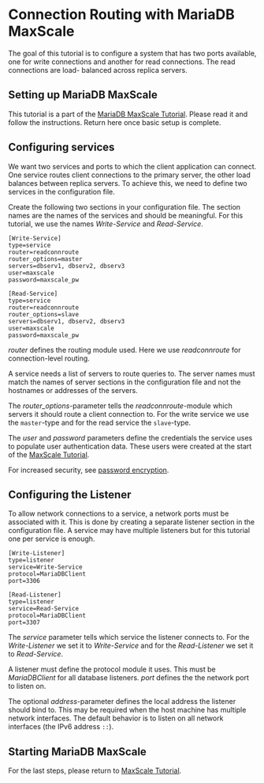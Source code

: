 # Connection Routing with MariaDB MaxScale

The goal of this tutorial is to configure a system that has two ports available, one for
write connections and another for read connections. The read connections are load-
balanced across replica servers.

## Setting up MariaDB MaxScale

This tutorial is a part of the [MariaDB MaxScale Tutorial](MaxScale-Tutorial.md).
Please read it and follow the instructions. Return here once basic setup is complete.

## Configuring services

We want two services and ports to which the client application can connect. One service
routes client connections to the primary server, the other load balances between replica
servers. To achieve this, we need to define two services in the configuration file.

Create the following two sections in your configuration file. The section names are the
names of the services and should be meaningful. For this tutorial, we use the names
*Write-Service* and *Read-Service*.

```
[Write-Service]
type=service
router=readconnroute
router_options=master
servers=dbserv1, dbserv2, dbserv3
user=maxscale
password=maxscale_pw

[Read-Service]
type=service
router=readconnroute
router_options=slave
servers=dbserv1, dbserv2, dbserv3
user=maxscale
password=maxscale_pw
```

*router* defines the routing module used. Here we use *readconnroute* for
connection-level routing.

A service needs a list of servers to route queries to. The server names must
match the names of server sections in the configuration file and not the hostnames or
addresses of the servers.

The *router_options*-parameter tells the *readconnroute*-module which servers it should
route a client connection to. For the write service we use the `master`-type and for the
read service the `slave`-type.

The *user* and *password* parameters define the credentials the service uses to populate
user authentication data. These users were created at the start of the
[MaxScale Tutorial](MaxScale-Tutorial.md).

For increased security, see [password encryption](Encrypting-Passwords.md).

## Configuring the Listener

To allow network connections to a service, a network ports must be associated with it.
This is done by creating a separate listener section in the configuration file. A service
may have multiple listeners but for this tutorial one per service is enough.

```
[Write-Listener]
type=listener
service=Write-Service
protocol=MariaDBClient
port=3306

[Read-Listener]
type=listener
service=Read-Service
protocol=MariaDBClient
port=3307
```

The *service* parameter tells which service the listener connects to. For the
*Write-Listener* we set it to *Write-Service* and for the *Read-Listener* we set
it to *Read-Service*.

A listener must define the protocol module it uses. This must be *MariaDBClient* for all
database listeners. *port* defines the the network port to listen on.

The optional *address*-parameter defines the local address the listener should bind to.
This may be required when the host machine has multiple network interfaces. The
default behavior is to listen on all network interfaces (the IPv6 address `::`).

## Starting MariaDB MaxScale

For the last steps, please return to [MaxScale Tutorial](MaxScale-Tutorial.md).
